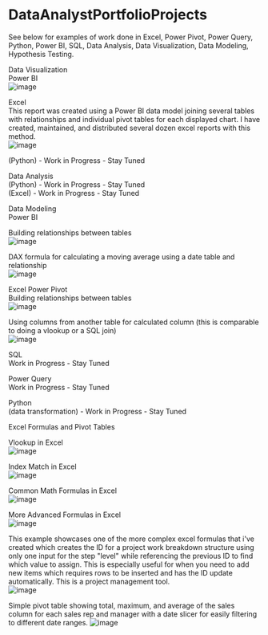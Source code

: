 # DataAnalystPortfolioProjects
See below for examples of work done in Excel, Power Pivot, Power Query, Python, Power BI, SQL, Data Analysis, Data Visualization, Data Modeling, Hypothesis Testing.

Data Visualization  
Power BI  
![image](https://user-images.githubusercontent.com/68308182/209892716-f62e0f0d-9f2c-4367-b678-6519a04a643f.png)

Excel  
This report was created using a Power BI data model joining several tables with relationships and individual pivot tables for each displayed chart. I have created, maintained, and distributed several dozen excel reports with this method.  
![image](https://user-images.githubusercontent.com/68308182/211895925-76f0c23f-c81c-4eb6-9781-cf431fc50afc.png)

(Python) - Work in Progress - Stay Tuned  

Data Analysis  
(Python) - Work in Progress - Stay Tuned  
(Excel) - Work in Progress - Stay Tuned  

Data Modeling  
Power BI    
  
Building relationships between tables  
![image](https://user-images.githubusercontent.com/68308182/209892886-fb932ea6-cd07-4666-a552-ef434aea25e6.png)  
  
DAX formula for calculating a moving average using a date table and relationship  
![image](https://user-images.githubusercontent.com/68308182/209893226-1447efed-c2ac-4c18-8707-2f753deddb0c.png)  



Excel Power Pivot  
Building relationships between tables  
![image](https://user-images.githubusercontent.com/68308182/211897509-5ca9d6d5-03e9-4466-bd88-6985119accfc.png)
  
Using columns from another table for calculated column (this is comparable to doing a vlookup or a SQL join)  
![image](https://user-images.githubusercontent.com/68308182/211897789-a75b368b-7f54-474a-896c-3cfca251a2fc.png)


SQL  
Work in Progress - Stay Tuned  

Power Query  
Work in Progress - Stay Tuned  

Python  
(data transformation) - Work in Progress - Stay Tuned  


Excel Formulas and Pivot Tables  

Vlookup in Excel  
![image](https://user-images.githubusercontent.com/68308182/209589595-bc4042ed-06cf-459f-b38f-5296ca723f95.png)  

Index Match in Excel  
![image](https://user-images.githubusercontent.com/68308182/209590000-abb79309-e855-4248-a88f-9711a0ef00a0.png)  
  
Common Math Formulas in Excel  
![image](https://user-images.githubusercontent.com/68308182/210663621-eec3e725-aafb-485a-b21a-24391c65b109.png)
  
More Advanced Formulas in Excel  
![image](https://user-images.githubusercontent.com/68308182/210662426-6fa27d67-915f-4d00-95f0-81af2bb1d43e.png)
  
This example showcases one of the more complex excel formulas that i've created which creates the ID for a project work breakdown structure using only one input for the step "level" while referencing the previous ID to find which value to assign. This is especially useful for when you need to add new items which requires rows to be inserted and has the ID update automatically. This is a project management tool.  
![image](https://user-images.githubusercontent.com/68308182/210662853-8b18b8fb-f3a2-4047-a13f-55e95df19020.png)

Simple pivot table showing total, maximum, and average of the sales column for each sales rep and manager with a date slicer for easily filtering to different date ranges. 
![image](https://user-images.githubusercontent.com/68308182/211168002-0b80fae7-66c2-4965-86f0-ddc8acb68311.png)
